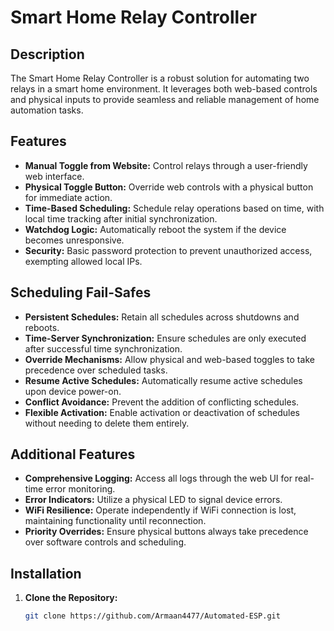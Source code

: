 # Smart Home Relay Controller

## Description

The Smart Home Relay Controller is a robust solution for automating two relays in a smart home environment. It leverages both web-based controls and physical inputs to provide seamless and reliable management of home automation tasks.

## Features

- **Manual Toggle from Website:** Control relays through a user-friendly web interface.
- **Physical Toggle Button:** Override web controls with a physical button for immediate action.
- **Time-Based Scheduling:** Schedule relay operations based on time, with local time tracking after initial synchronization.
- **Watchdog Logic:** Automatically reboot the system if the device becomes unresponsive.
- **Security:** Basic password protection to prevent unauthorized access, exempting allowed local IPs.

## Scheduling Fail-Safes

- **Persistent Schedules:** Retain all schedules across shutdowns and reboots.
- **Time-Server Synchronization:** Ensure schedules are only executed after successful time synchronization.
- **Override Mechanisms:** Allow physical and web-based toggles to take precedence over scheduled tasks.
- **Resume Active Schedules:** Automatically resume active schedules upon device power-on.
- **Conflict Avoidance:** Prevent the addition of conflicting schedules.
- **Flexible Activation:** Enable activation or deactivation of schedules without needing to delete them entirely.

## Additional Features

- **Comprehensive Logging:** Access all logs through the web UI for real-time error monitoring.
- **Error Indicators:** Utilize a physical LED to signal device errors.
- **WiFi Resilience:** Operate independently if WiFi connection is lost, maintaining functionality until reconnection.
- **Priority Overrides:** Ensure physical buttons always take precedence over software controls and scheduling.

## Installation

1. **Clone the Repository:**
   ```bash
   git clone https://github.com/Armaan4477/Automated-ESP.git
